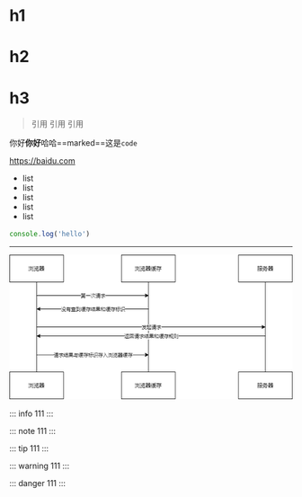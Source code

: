 # h1

# h2

# h3

> 引用
> 引用
> 引用

你好**你好**哈哈==marked==这是`code`

https://baidu.com

- list
- list
- list
- list
- list

```javascript
console.log('hello')
```

---

![](./resource/浏览器缓存首次请求.drawio.png)

::: info
111
:::

::: note
111
:::

::: tip
111
:::

::: warning
111
:::

::: danger
111
:::



